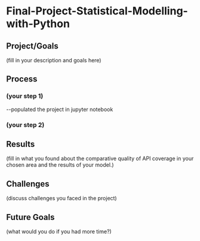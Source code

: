 # Final-Project-Statistical-Modelling-with-Python

## Project/Goals
(fill in your description and goals here)

## Process
### (your step 1) 
--populated the project in jupyter notebook
### (your step 2)

## Results
(fill in what you found about the comparative quality of API coverage in your chosen area and the results of your model.)

## Challenges 
(discuss challenges you faced in the project)

## Future Goals
(what would you do if you had more time?)
